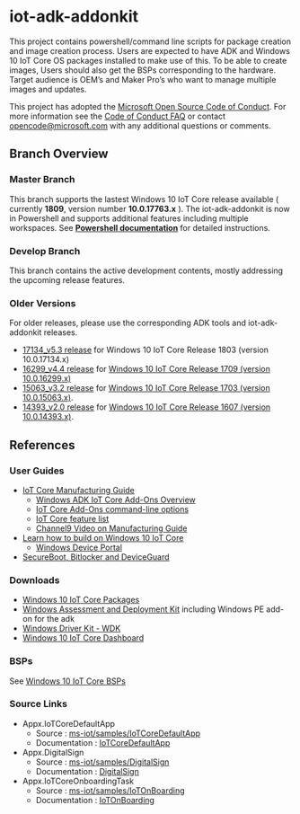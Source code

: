 # iot-adk-addonkit

This project contains powershell/command line scripts for package creation and image creation process. Users are expected to have ADK and Windows 10 IoT Core OS packages installed to make use of this. To be able to create images, Users should also get the BSPs corresponding to the hardware. Target audience is OEM’s and Maker Pro’s who want to manage multiple images and updates.

This project has adopted the [Microsoft Open Source Code of Conduct](http://microsoft.github.io/codeofconduct). For more information see the [Code of Conduct FAQ](http://microsoft.github.io/codeofconduct/faq.md) or contact [opencode@microsoft.com](mailto:opencode@microsoft.com) with any additional questions or comments.

## Branch Overview

### Master Branch

This branch supports the lastest Windows 10 IoT Core release available ( currently **1809**, version number **10.0.17763.x** ).
The iot-adk-addonkit is now in Powershell and supports additional features including multiple workspaces. See **[Powershell documentation](./Tools/README.md)** for detailed instructions.

### Develop Branch

This branch contains the active development contents, mostly addressing the upcoming release features.

### Older Versions

For older releases, please use the corresponding ADK tools and iot-adk-addonkit releases.

* [17134_v5.3 release](https://github.com/ms-iot/iot-adk-addonkit/releases/tag/17134_v5.3) for Windows 10 IoT Core Release 1803 (version 10.0.17134.x)
* [16299_v4.4 release](https://github.com/ms-iot/iot-adk-addonkit/releases/tag/v4.4) for [Windows 10 IoT Core Release 1709 (version 10.0.16299.x)](https://software-download.microsoft.com/download/pr/16299.15.170928-1534.rs3_release_amd64fre_IOTCORE_PACKAGES.iso)
* [15063_v3.2 release](https://github.com/ms-iot/iot-adk-addonkit/releases/tag/v3.2) for [Windows 10 IoT Core Release 1703 (version 10.0.15063.x)](https://www.microsoft.com/en-us/download/details.aspx?id=55031).
* [14393_v2.0 release](https://github.com/ms-iot/iot-adk-addonkit/releases/tag/v2.0) for [Windows 10 IoT Core Release 1607 (version 10.0.14393.x)](https://www.microsoft.com/en-us/download/details.aspx?id=53898).

## References

### User Guides

* [IoT Core Manufacturing Guide](https://docs.microsoft.com/windows-hardware/manufacture/iot/)
  * [Windows ADK IoT Core Add-Ons Overview](https://go.microsoft.com/fwlink/p/?LinkId=735029)
  * [IoT Core Add-Ons command-line options](https://docs.microsoft.com/windows-hardware/manufacture/iot/iot-core-adk-addons-command-line-options)
  * [IoT Core feature list](https://docs.microsoft.com/windows-hardware/manufacture/iot/iot-core-feature-list)
  * [Channel9 Video on Manufacturing Guide](https://channel9.msdn.com/events/Build/2017/B8085)
* [Learn how to build on Windows 10 IoT Core](https://docs.microsoft.com/windows/iot-core/)
  * [Windows Device Portal](https://docs.microsoft.com/windows/iot-core/manage-your-device/deviceportal)
* [SecureBoot, Bitlocker and DeviceGuard](https://docs.microsoft.com/windows/iot-core/secure-your-device/securebootandbitlocker)

### Downloads

* [Windows 10 IoT Core Packages](https://www.microsoft.com/en-us/software-download/windows10iotcore)
* [Windows Assessment and Deployment Kit](https://developer.microsoft.com/windows/hardware/windows-assessment-deployment-kit) including Windows PE add-on for the adk
* [Windows Driver Kit - WDK](https://developer.microsoft.com/en-us/windows/hardware/windows-driver-kit)
* [Windows 10 IoT Core Dashboard](https://developer.microsoft.com/windows/iot/docs/iotdashboard)

### BSPs

See [Windows 10 IoT Core BSPs](https://docs.microsoft.com/windows/iot-core/build-your-image/createbsps)

### Source Links

* Appx.IoTCoreDefaultApp
  * Source : [ms-iot/samples/IoTCoreDefaultApp](https://github.com/ms-iot/samples/tree/develop/IoTCoreDefaultApp)
  * Documentation : [IoTCoreDefaultApp](https://developer.microsoft.com/windows/iot/samples/iotdefaultapp)
* Appx.DigitalSign
  * Source : [ms-iot/samples/DigitalSign](https://github.com/ms-iot/samples/tree/develop/DigitalSign)
  * Documentation : [DigitalSign](https://developer.microsoft.com/windows/iot/samples/digitalsign)
* Appx.IoTCoreOnboardingTask
  * Source : [ms-iot/samples/IoTOnBoarding](https://github.com/ms-iot/samples/tree/develop/IotOnboarding)
  * Documentation : [IoTOnBoarding](https://developer.microsoft.com/windows/iot/samples/iotonboarding)
